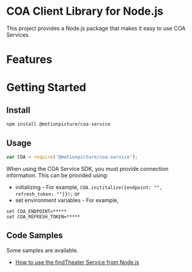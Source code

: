# COA Client Library for Node.js

This project provides a Node.js package that makes it easy to use COA Services.

# Features

# Getting Started

## Install

```shell
npm install @motionpicture/coa-service
```

## Usage

```Javascript
var COA = require('@motionpicture/coa-service');
```

When using the COA Service SDK, you must provide connection information. This can be provided using:

* initializing - For example, `COA.inititalize({endpoint: "", refresh_token: ""}});`
or
* set environment variables - For example,
```shell
set COA_ENDPOINT=*****
set COA_REFRESH_TOKEN=*****
```


## Code Samples

Some samples are available.

* [How to use the findTheater Service from Node.js](/examples/samples/findTheater.js)
